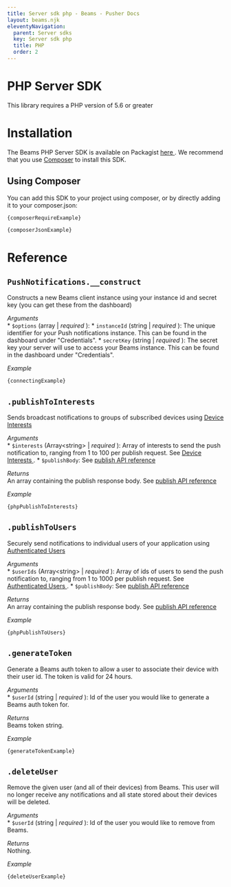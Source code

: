```yaml
---
title: Server sdk php - Beams - Pusher Docs
layout: beams.njk
eleventyNavigation: 
  parent: Server sdks
  key: Server sdk php
  title: PHP
  order: 2
---
```

# PHP Server SDK
 <Alert warning>This library requires a PHP version of 5.6 or greater</Alert> 
# Installation
 
The Beams PHP Server SDK is available on Packagist [ here ](https://packagist.org/packages/pusher/pusher-push-notifications) . 
 <Alert primary> We recommend that you use [Composer](https://getcomposer.org/) to install this SDK. </Alert> <br /> 
## Using Composer
 
You can add this SDK to your project using composer, or by directly adding it to your composer.json: 
 
```http
{composerRequireExample}
```
 
```js
{composerJsonExample}
```
 
# Reference
 
## `PushNotifications.__construct`
 
Constructs a new Beams client instance using your instance id and secret key (you can get these from the dashboard) 
 
*Arguments* <br />  *  `$options` (array | *required* ):  *  `instanceId` (string | *required* ): The unique identifier for your Push notifications instance. This can be found in the dashboard under "Credentials".  *  `secretKey` (string | *required* ): The secret key your server will use to access your Beams instance. This can be found in the dashboard under "Credentials".   </Item>  
 
*Example* 
```php
{connectingExample}
```
 
  
## `.publishToInterests`
 
Sends broadcast notifications to groups of subscribed devices using [ Device Interests ](/docs/beams/concepts/device-interests) 
 
*Arguments* <br />  *  `$interests` (Array&lt;string&gt; | *required* ): Array of interests to send the push notification to, ranging from 1 to 100 per publish request. See [ Device Interests ](/docs/beams/concepts/device-interests) .  *  `$publishBody`: See [ publish API reference ](/docs/beams/reference/publish-api#request-body)   
 
*Returns* <br /> An array containing the publish response body. See [ publish API reference ](/docs/beams/reference/publish-api#success-response-body) 
 
*Example* 
```php
{phpPublishToInterests}
```
 
 
## `.publishToUsers`
 
Securely send notifications to individual users of your application using [ Authenticated Users ](/docs/beams/concepts/authenticated-users) 
 
*Arguments* <br />  *  `$userIds` (Array&lt;string&gt; | *required* ): Array of ids of users to send the push notification to, ranging from 1 to 1000 per publish request. See [ Authenticated Users ](/docs/beams/concepts/authenticated-users) .  *  `$publishBody`: See [ publish API reference ](/docs/beams/reference/publish-api#request-body)   
 
*Returns* <br /> An array containing the publish response body. See [ publish API reference ](/docs/beams/reference/publish-api#success-response-body) 
 
*Example* 
```php
{phpPublishToUsers}
```
 
 
## `.generateToken`
 
Generate a Beams auth token to allow a user to associate their device with their user id. The token is valid for 24 hours. 
 
*Arguments* <br />  *  `$userId` (string | *required* ): Id of the user you would like to generate a Beams auth token for.   
 
*Returns* <br /> Beams token string. 
 
*Example* 
```php
{generateTokenExample}
```
 
 
## `.deleteUser`
 
Remove the given user (and all of their devices) from Beams. This user will no longer receive any notifications and all state stored about their devices will be deleted. 
 
*Arguments* <br />  *  `$userId` (string | *required* ): Id of the user you would like to remove from Beams.   
 
*Returns* <br /> Nothing. 
 
*Example* 
```php
{deleteUserExample}
```
 

    
